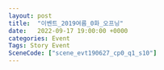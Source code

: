 ```yaml
---
layout: post
title:  "이벤트_2019여름_0화_오프닝"
date:   2022-09-17 19:00:00 +0000
categories: Event
Tags: Story Event
SceneCode: ["scene_evt190627_cp0_q1_s10"]
---
```

